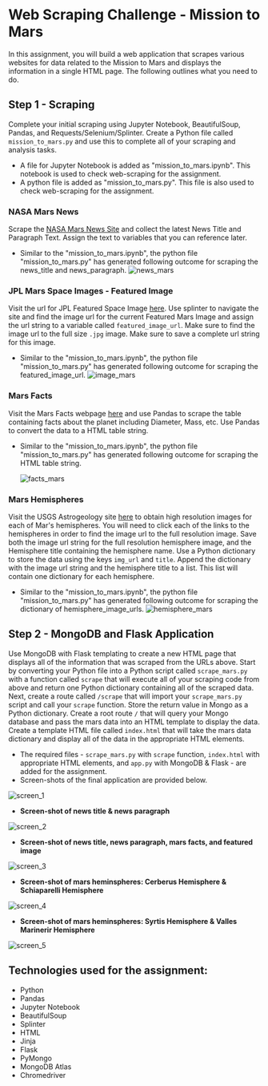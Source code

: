 # **Web Scraping Challenge - Mission to Mars**

In this assignment, you will build a web application that scrapes various websites for data related to the Mission to Mars and displays the information in a single HTML page. The following outlines what you need to do.

## Step 1 - Scraping

Complete your initial scraping using Jupyter Notebook, BeautifulSoup, Pandas, and Requests/Selenium/Splinter. Create a Python file called `mission_to_mars.py` and use this to complete all of your scraping and analysis tasks. 
* A file for Jupyter Notebook is added as "mission_to_mars.ipynb". This notebook is used to check web-scraping for the assignment.
* A python file is added as "mission_to_mars.py". This file is also used to check web-scraping for the assignment.

### NASA Mars News

Scrape the [NASA Mars News Site](https://mars.nasa.gov/news/) and collect the latest News Title and Paragraph Text. Assign the text to variables that you can reference later.
* Similar to the "mission_to_mars.ipynb", the python file "mission_to_mars.py" has generated following outcome for scraping the news_title and news_paragraph.
![news_mars](ScreenShots/news_py.PNG)

### JPL Mars Space Images - Featured Image

Visit the url for JPL Featured Space Image [here](https://www.jpl.nasa.gov/spaceimages/?search=&category=Mars). Use splinter to navigate the site and find the image url for the current Featured Mars Image and assign the url string to a variable called `featured_image_url`. Make sure to find the image url to the full size `.jpg` image. Make sure to save a complete url string for this image.
* Similar to the "mission_to_mars.ipynb", the python file "mission_to_mars.py" has generated following outcome for scraping the featured_image_url.
![image_mars](ScreenShots/image_py.PNG)

### Mars Facts

Visit the Mars Facts webpage [here](https://space-facts.com/mars/) and use Pandas to scrape the table containing facts about the planet including Diameter, Mass, etc. Use Pandas to convert the data to a HTML table string.
* Similar to the "mission_to_mars.ipynb", the python file "mission_to_mars.py" has generated following outcome for scraping the HTML table string.

    ![facts_mars](ScreenShots/pandas_html_py.PNG)

### Mars Hemispheres

Visit the USGS Astrogeology site [here](https://astrogeology.usgs.gov/search/results?q=hemisphere+enhanced&k1=target&v1=Mars) to obtain high resolution images for each of Mar's hemispheres. You will need to click each of the links to the hemispheres in order to find the image url to the full resolution image. Save both the image url string for the full resolution hemisphere image, and the Hemisphere title containing the hemisphere name. Use a Python dictionary to store the data using the keys `img_url` and `title`. Append the dictionary with the image url string and the hemisphere title to a list. This list will contain one dictionary for each hemisphere.
* Similar to the "mission_to_mars.ipynb", the python file "mission_to_mars.py" has generated following outcome for scraping the dictionary of hemisphere_image_urls.
![hemisphere_mars](ScreenShots/hemisphere_dict_py.PNG)

## Step 2 - MongoDB and Flask Application

Use MongoDB with Flask templating to create a new HTML page that displays all of the information that was scraped from the URLs above. Start by converting your Python file into a Python script called `scrape_mars.py` with a function called `scrape` that will execute all of your scraping code from above and return one Python dictionary containing all of the scraped data. Next, create a route called `/scrape` that will import your `scrape_mars.py` script and call your `scrape` function. Store the return value in Mongo as a Python dictionary. Create a root route `/` that will query your Mongo database and pass the mars data into an HTML template to display the data. Create a template HTML file called `index.html` that will take the mars data dictionary and display all of the data in the appropriate HTML elements. 
* The required files - `scrape_mars.py` with `scrape` function, `index.html` with appropriate HTML elements, and `app.py` with MongoDB & Flask - are added for the assignment.
* Screen-shots of the final application are provided below.

![screen_1](ScreenShots/screen_1.png)

* **Screen-shot of news title & news paragraph**

![screen_2](ScreenShots/sabrina_screen2.PNG)

* **Screen-shot of news title, news paragraph, mars facts, and featured image**

![screen_3](ScreenShots/sabrina_screen3.PNG)

* **Screen-shot of mars heminspheres: Cerberus Hemisphere & Schiaparelli Hemisphere**

![screen_4](ScreenShots/sabrina_screen4.PNG)

* **Screen-shot of mars heminspheres: Syrtis Hemisphere & Valles Marinerir Hemisphere**

![screen_5](ScreenShots/sabrina_screen5.PNG)

## Technologies used for the assignment:
* Python
* Pandas
* Jupyter Notebook
* BeautifulSoup
* Splinter
* HTML
* Jinja
* Flask
* PyMongo
* MongoDB Atlas
* Chromedriver 









